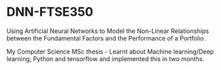 # DNN-FTSE350
Using Artificial Neural Networks to Model the Non-Linear Relationships between the Fundamental Factors and the Performance of a Portfolio.

My Computer Science MSc thesis - Learnt about Machine learning/Deep learning, Python and tensorflow and implemented this in two months.
